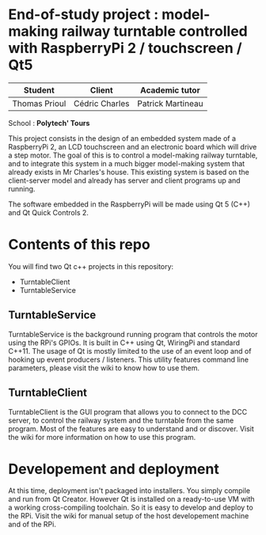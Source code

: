 # End-of-study project : model-making railway turntable controlled with RaspberryPi 2 / touchscreen / Qt5

Student       | Client         | Academic tutor
------------- | -------------- | -----------------
Thomas Prioul | Cédric Charles | Patrick Martineau

School : __Polytech' Tours__

This project consists in the design of an embedded system made of a RaspberryPi 2, an LCD touchscreen and an electronic board which will drive a step motor. The goal of this is to control a model-making railway turntable, and to integrate this system in a much bigger model-making system that already exists in Mr Charles's house. This existing system is based on the client-server model and already has server and client programs up and running.

The software embedded in the RaspberryPi will be made using Qt 5 (C++) and Qt Quick Controls 2. 

# Contents of this repo

You will find two Qt c++ projects in this repository:
* TurntableClient
* TurntableService

## TurntableService
TurntableService is the background running program that controls the motor using the RPi's GPIOs. It is built in C++ using Qt, WiringPi and standard C++11. The usage of Qt is mostly limited to the use of an event loop and of hooking up event producers / listeners.
This utility features command line parameters, please visit the wiki to know how to use them.

## TurntableClient
TurntableClient is the GUI program that allows you to connect to the DCC server, to control the railway system and the turntable from the same program. Most of the features are easy to understand and or discover. Visit the wiki for more information on how to use this program.

# Developement and deployment

At this time, deployment isn't packaged into installers. You simply compile and run from Qt Creator.
However Qt is installed on a ready-to-use VM with a working cross-compiling toolchain. So it is easy to develop and deploy to the RPi.
Visit the wiki for manual setup of the host developement machine and of the RPi.
